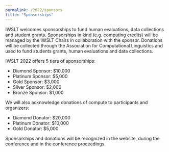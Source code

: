 ```yaml
---
permalink: /2022/sponsors
title: "Sponsorships"
---
```


IWSLT welcomes sponsorships to fund human evaluations, data collections and student grants. 
Sponsorships in kind (e.g. computing credits) will be managed by the IWSLT Chairs in collaboration 
with the sponsor. Donations will be collected through the Association for Computational Linguistics 
and used to fund students grants, human evaluations and data collections.

IWSLT 2022 offers 5 tiers of sponsorships: 

- Diamond Sponsor: $10,000 
- Platinum Sponsor: $5,000 
- Gold Sponsor:     $3,000 
- Silver Sponsor:   $2,000 
- Bronze Sponsor:   $1,000  

We will also acknowledge donations of compute to participants and organizers:

- Diamond Donator: $20,000
- Platinum Donator: $10,000
- Gold Donator:      $5,000  

Sponsorships and donations will be recognized in the website, during the conference and in the conference proceedings. 


